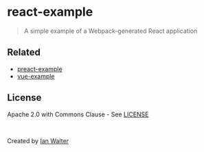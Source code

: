 # react-example
>  A simple example of a Webpack-generated React application

## Related

- [preact-example](https://github.com/ianwalter/preact-example)
- [vue-example](https://github.com/ianwalter/vue-example)

## License

Apache 2.0 with Commons Clause - See [LICENSE][licenseUrl]

&nbsp;

Created by [Ian Walter](https://iankwalter.com)

[licenseUrl]: https://github.com/ianwalter/react-example/blob/master/LICENSE
